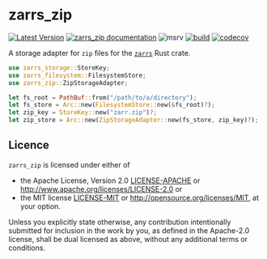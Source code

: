 # zarrs_zip

[![Latest Version](https://img.shields.io/crates/v/zarrs_zip.svg)](https://crates.io/crates/zarrs_zip)
[![zarrs_zip documentation](https://docs.rs/zarrs_zip/badge.svg)](https://docs.rs/zarrs_zip)
![msrv](https://img.shields.io/crates/msrv/zarrs_zip)
[![build](https://github.com/LDeakin/zarrs/actions/workflows/ci.yml/badge.svg)](https://github.com/LDeakin/zarrs/actions/workflows/ci.yml)
[![codecov](https://codecov.io/gh/LDeakin/zarrs/graph/badge.svg?component=zarrs_zip)](https://codecov.io/gh/LDeakin/zarrs)

A storage adapter for `zip` files for the [`zarrs`](https://crates.io/crates/zarrs) Rust crate.

```rust
use zarrs_storage::StoreKey;
use zarrs_filesystem::FilesystemStore;
use zarrs_zip::ZipStorageAdapter;

let fs_root = PathBuf::from("/path/to/a/directory");
let fs_store = Arc::new(FilesystemStore::new(&fs_root)?);
let zip_key = StoreKey::new("zarr.zip")?;
let zip_store = Arc::new(ZipStorageAdapter::new(fs_store, zip_key)?);
```

## Licence
`zarrs_zip` is licensed under either of
 - the Apache License, Version 2.0 [LICENSE-APACHE](./LICENCE-APACHE) or <http://www.apache.org/licenses/LICENSE-2.0> or
 - the MIT license [LICENSE-MIT](./LICENCE-MIT) or <http://opensource.org/licenses/MIT>, at your option.

Unless you explicitly state otherwise, any contribution intentionally submitted for inclusion in the work by you, as defined in the Apache-2.0 license, shall be dual licensed as above, without any additional terms or conditions.
